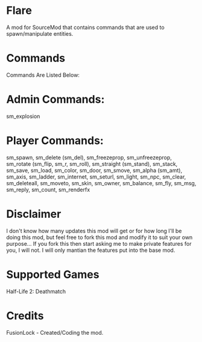 # Flare
A mod for SourceMod that contains commands that are used to spawn/manipulate entities.
# Commands
Commands Are Listed Below:
# Admin Commands:
sm_explosion
# Player Commands:
sm_spawn, sm_delete (sm_del), sm_freezeprop, sm_unfreezeprop, sm_rotate (sm_flip, sm_r, sm_roll), sm_straight (sm_stand), sm_stack, sm_save, sm_load, sm_color, sm_door, sm_smove, sm_alpha (sm_amt), sm_axis, sm_ladder, sm_internet, sm_seturl, sm_light, sm_npc, sm_clear, sm_deleteall, sm_moveto, sm_skin, sm_owner, sm_balance, sm_fly, sm_msg, sm_reply, sm_count, sm_renderfx
# Disclaimer
I don't know how many updates this mod will get or for how long I'll be doing this mod, but feel free to fork this mod and modify it to suit your own purpose... If you fork this then start asking me to make private features for you, I will not. I will only mantian the features put into the base mod.
# Supported Games
Half-Life 2: Deathmatch
# Credits
FusionLock - Created/Coding the mod.
